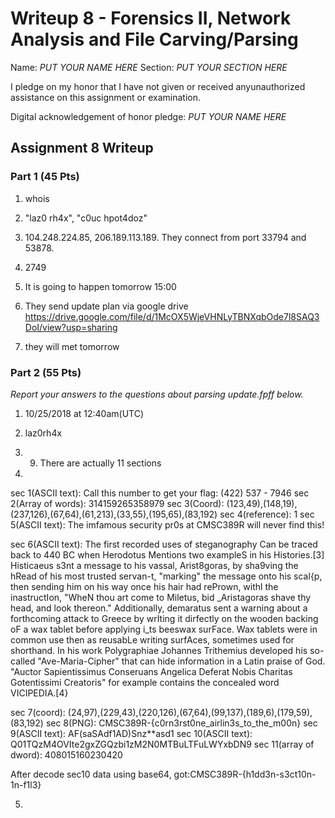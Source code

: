Writeup 8 - Forensics II, Network Analysis and File Carving/Parsing
=====

Name: *PUT YOUR NAME HERE*
Section: *PUT YOUR SECTION HERE*

I pledge on my honor that I have not given or received anyunauthorized assistance on this assignment or examination.

Digital acknowledgement of honor pledge: *PUT YOUR NAME HERE*

## Assignment 8 Writeup

### Part 1 (45 Pts)
1. whois

2. "laz0 rh4x", "c0uc hpot4doz"

3. 104.248.224.85, 206.189.113.189. They connect from port 33794 and 53878.

4. 2749

5. It is going to happen tomorrow 15:00

6. They send update plan via google drive https://drive.google.com/file/d/1McOX5WjeVHNLyTBNXqbOde7l8SAQ3DoI/view?usp=sharing

7. they will met tomorrow


### Part 2 (55 Pts)

*Report your answers to the questions about parsing update.fpff below.*
1. 10/25/2018 at 12:40am(UTC)

2. laz0rh4x

3. 9. There are actually 11 sections

4. 
sec 1(ASCII text): Call this number to get your flag: (422) 537 - 7946
sec 2(Array of words): 314159265358979
sec 3(Coord): (123,49),(148,19),(237,126),(67,64),(61,213),(33,55),(195,65),(83,192)
sec 4(reference): 1
sec 5(ASCII text): The imfamous security pr0s at CMSC389R will never find this!

sec 6(ASCII text): The first recorded uses of steganography Can be traced back to 440 BC when Herodotus Mentions two exampleS in his Histories.[3] Histicaeus s3nt a message to his vassal, Arist8goras, by sha9ving the hRead of his most trusted servan-t, "marking" the message onto his scal{p, then sending him on his way once his hair had rePrown, withl the inastructIon, "WheN thou art come to Miletus, bid _Aristagoras shave thy head, and look thereon." Additionally, demaratus sent a warning about a forthcoming attack to Greece by wrIting it dirfectly on the wooden backing oF a wax tablet before applying i_ts beeswax surFace. Wax tablets were in common use then as reusabLe writing surfAces, sometimes used for shorthand. In his work Polygraphiae Johannes Trithemius developed his so-called "Ave-Maria-Cipher" that can hide information in a Latin praise of God. "Auctor Sapientissimus Conseruans Angelica Deferat Nobis Charitas Gotentissimi Creatoris" for example contains the concealed word VICIPEDIA.[4}

sec 7(coord): (24,97),(229,43),(220,126),(67,64),(99,137),(189,6),(179,59),(83,192)
sec 8(PNG): CMSC389R-{c0rn3rst0ne_airlin3s_to_the_m00n}
sec 9(ASCII text): AF(saSAdf1AD)Snz**asd1
sec 10(ASCII text): Q01TQzM4OVIte2gxZGQzbi1zM2N0MTBuLTFuLWYxbDN9
sec 11(array of dword): 408015160230420

After decode sec10 data using base64, got:CMSC389R-{h1dd3n-s3ct10n-1n-f1l3}





5.
